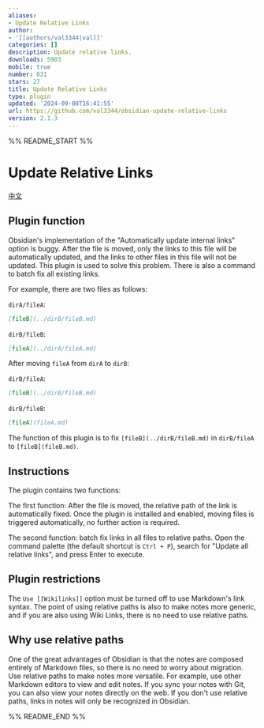 ```yaml
---
aliases:
- Update Relative Links
author:
- '[[authors/val3344|val]]'
categories: []
description: Update relative links.
downloads: 5903
mobile: true
number: 631
stars: 27
title: Update Relative Links
type: plugin
updated: '2024-09-08T16:41:55'
url: https://github.com/val3344/obsidian-update-relative-links
version: 2.1.3
---
```


%% README_START %%

# Update Relative Links

[中文](./README_zh.md)

## Plugin function

Obsidian's implementation of the "Automatically update internal links" option is buggy. After the file is moved, only the links to this file will be automatically updated, and the links to other files in this file will not be updated. This plugin is used to solve this problem. There is also a command to batch fix all existing links.

For example, there are two files as follows:

`dirA/fileA`:

````markdown
[fileB](../dirB/fileB.md)
````

`dirB/fileB`:

````markdown
[fileA](../dirA/fileA.md)
````

After moving `fileA` from `dirA` to `dirB`:

`dirB/fileA`:

````markdown
[fileB](../dirB/fileB.md)
````

`dirB/fileB`:

````markdown
[fileA](fileA.md)
````

The function of this plugin is to fix `[fileB](../dirB/fileB.md)` in `dirB/fileA` to `[fileB](fileB.md)`.

## Instructions

The plugin contains two functions:

The first function: After the file is moved, the relative path of the link is automatically fixed. Once the plugin is installed and enabled, moving files is triggered automatically, no further action is required.

The second function: batch fix links in all files to relative paths. Open the command palette (the default shortcut is `Ctrl + P`), search for "Update all relative links", and press Enter to execute.

## Plugin restrictions

The `Use [[Wikilinks]]` option must be turned off to use Markdown's link syntax. The point of using relative paths is also to make notes more generic, and if you are also using Wiki Links, there is no need to use relative paths.

## Why use relative paths

One of the great advantages of Obsidian is that the notes are composed entirely of Markdown files, so there is no need to worry about migration. Use relative paths to make notes more versatile. For example, use other Markdown editors to view and edit notes. If you sync your notes with Git, you can also view your notes directly on the web. If you don't use relative paths, links in notes will only be recognized in Obsidian.


%% README_END %%